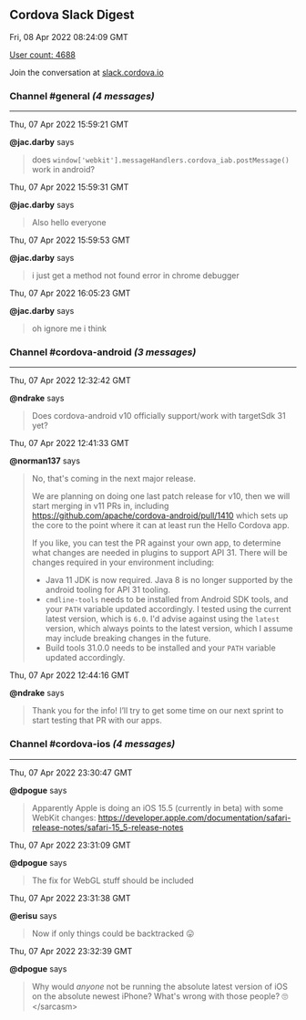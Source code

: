 ## Cordova Slack Digest
Fri, 08 Apr 2022 08:24:09 GMT

[User count: 4688](https://cordova.slack.com/)


Join the conversation at [slack.cordova.io](http://slack.cordova.io/)

### __Channel #general__ _(4 messages)_
---

Thu, 07 Apr 2022 15:59:21 GMT

__@jac.darby__ says 
> does `window['webkit'].messageHandlers.cordova_iab.postMessage()` work in android?
> 

Thu, 07 Apr 2022 15:59:31 GMT

__@jac.darby__ says 
> Also hello everyone
> 

Thu, 07 Apr 2022 15:59:53 GMT

__@jac.darby__ says 
> i just get a method not found error in chrome debugger
> 

Thu, 07 Apr 2022 16:05:23 GMT

__@jac.darby__ says 
> oh ignore me i think
> 

### __Channel #cordova-android__ _(3 messages)_
---

Thu, 07 Apr 2022 12:32:42 GMT

__@ndrake__ says 
> Does cordova-android  v10 officially support/work with targetSdk 31 yet?
> 

Thu, 07 Apr 2022 12:41:33 GMT

__@norman137__ says 
> No, that's coming in the next major release.
> 
> We are planning on doing one last patch release for v10, then we will start merging in v11 PRs in, including <https://github.com/apache/cordova-android/pull/1410> which sets up the core to the point where it can at least run the Hello Cordova app.
> 
> If you like, you can test the PR against your own app, to determine what changes are needed in plugins to support API 31. There will be changes required in your environment including:
> 
> - Java 11 JDK is now required. Java 8 is no longer supported by the android tooling for API 31 tooling.
> - `cmdline-tools` needs to be installed from Android SDK tools, and your `PATH` variable updated accordingly. I tested using the current latest version, which is `6.0`. I'd advise against using the `latest` version, which always points to the latest version, which I assume may include breaking changes in the future.
> - Build tools 31.0.0 needs to be installed and your `PATH` variable updated accordingly.
> 

Thu, 07 Apr 2022 12:44:16 GMT

__@ndrake__ says 
> Thank you for the info! I’ll try to get some time on our next sprint to start testing that PR with our apps.
> 

### __Channel #cordova-ios__ _(4 messages)_
---

Thu, 07 Apr 2022 23:30:47 GMT

__@dpogue__ says 
> Apparently Apple is doing an iOS 15.5 (currently in beta) with some WebKit changes: <https://developer.apple.com/documentation/safari-release-notes/safari-15_5-release-notes>
> 

Thu, 07 Apr 2022 23:31:09 GMT

__@dpogue__ says 
> The fix for WebGL stuff should be included
> 

Thu, 07 Apr 2022 23:31:38 GMT

__@erisu__ says 
> Now if only things could be backtracked 😛
> 

Thu, 07 Apr 2022 23:32:39 GMT

__@dpogue__ says 
> Why would _anyone_ not be running the absolute latest version of iOS on the absolute newest iPhone? What's wrong with those people? 🙄 &lt;/sarcasm&gt;
> 
